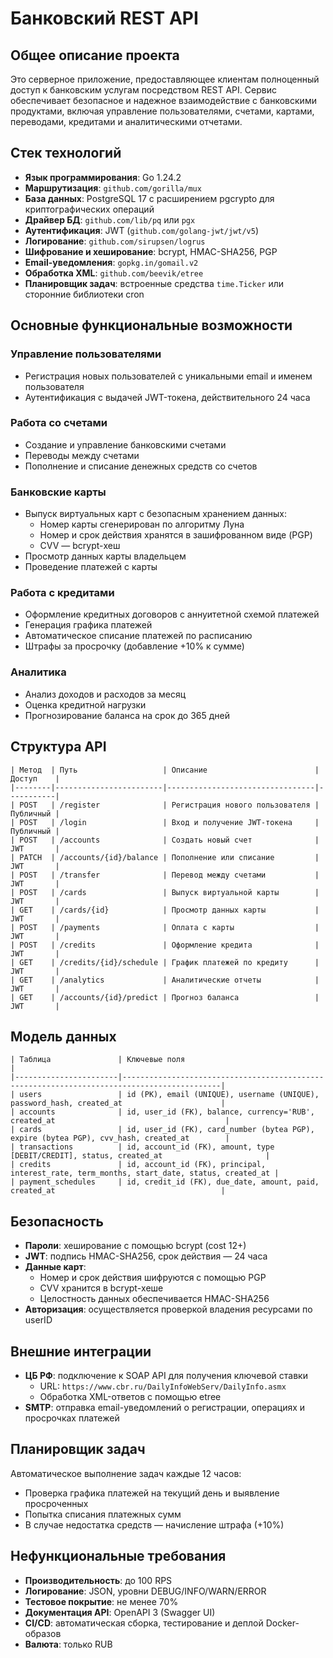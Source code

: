 # Банковский REST API

## Общее описание проекта

Это серверное приложение, предоставляющее клиентам полноценный доступ к банковским услугам посредством REST API. Сервис обеспечивает безопасное и надежное взаимодействие с банковскими продуктами, включая управление пользователями, счетами, картами, переводами, кредитами и аналитическими отчетами.

## Cтек технологий

- **Язык программирования**: Go 1.24.2
- **Маршрутизация**: `github.com/gorilla/mux`
- **База данных**: PostgreSQL 17 с расширением pgcrypto для криптографических операций
- **Драйвер БД**: `github.com/lib/pq` или `pgx`
- **Аутентификация**: JWT (`github.com/golang-jwt/jwt/v5`)
- **Логирование**: `github.com/sirupsen/logrus`
- **Шифрование и хеширование**: bcrypt, HMAC-SHA256, PGP
- **Email-уведомления**: `gopkg.in/gomail.v2`
- **Обработка XML**: `github.com/beevik/etree`
- **Планировщик задач**: встроенные средства `time.Ticker` или сторонние библиотеки cron

## Основные функциональные возможности

### Управление пользователями
- Регистрация новых пользователей с уникальными email и именем пользователя
- Аутентификация с выдачей JWT-токена, действительного 24 часа

### Работа со счетами
- Создание и управление банковскими счетами
- Переводы между счетами
- Пополнение и списание денежных средств со счетов

### Банковские карты
- Выпуск виртуальных карт с безопасным хранением данных:
  - Номер карты сгенерирован по алгоритму Луна
  - Номер и срок действия хранятся в зашифрованном виде (PGP)
  - CVV — bcrypt-хеш
- Просмотр данных карты владельцем
- Проведение платежей с карты

### Работа с кредитами
- Оформление кредитных договоров с аннуитетной схемой платежей
- Генерация графика платежей
- Автоматическое списание платежей по расписанию
- Штрафы за просрочку (добавление +10% к сумме)

### Аналитика
- Анализ доходов и расходов за месяц
- Оценка кредитной нагрузки
- Прогнозирование баланса на срок до 365 дней

## Структура API
```
| Метод  | Путь                   | Описание                        | Доступ    |
|--------|------------------------|---------------------------------|-----------|
| POST   | /register              | Регистрация нового пользователя | Публичный |
| POST   | /login                 | Вход и получение JWT-токена     | Публичный |
| POST   | /accounts              | Создать новый счет              | JWT       |
| PATCH  | /accounts/{id}/balance | Пополнение или списание         | JWT       |
| POST   | /transfer              | Перевод между счетами           | JWT       |
| POST   | /cards                 | Выпуск виртуальной карты        | JWT       |
| GET    | /cards/{id}            | Просмотр данных карты           | JWT       |
| POST   | /payments              | Оплата с карты                  | JWT       |
| POST   | /credits               | Оформление кредита              | JWT       |
| GET    | /credits/{id}/schedule | График платежей по кредиту      | JWT       |
| GET    | /analytics             | Аналитические отчеты            | JWT       |
| GET    | /accounts/{id}/predict | Прогноз баланса                 | JWT       |
```
## Модель данных
```
| Таблица               | Ключевые поля                                                                              |
|-----------------------|--------------------------------------------------------------------------------------------|
| users                 | id (PK), email (UNIQUE), username (UNIQUE), password_hash, created_at                      |
| accounts              | id, user_id (FK), balance, currency='RUB', created_at                                      |
| cards                 | id, user_id (FK), card_number (bytea PGP), expire (bytea PGP), cvv_hash, created_at        |
| transactions          | id, account_id (FK), amount, type [DEBIT/CREDIT], status, created_at                       |
| credits               | id, account_id (FK), principal, interest_rate, term_months, start_date, status, created_at |
| payment_schedules     | id, credit_id (FK), due_date, amount, paid, created_at                                     |
```
## Безопасность

- **Пароли**: хеширование с помощью bcrypt (cost 12+)
- **JWT**: подпись HMAC-SHA256, срок действия — 24 часа
- **Данные карт**:
  - Номер и срок действия шифруются с помощью PGP
  - CVV хранится в bcrypt-хеше
  - Целостность данных обеспечивается HMAC-SHA256
- **Авторизация**: осуществляется проверкой владения ресурсами по userID

## Внешние интеграции

- **ЦБ РФ**: подключение к SOAP API для получения ключевой ставки
  - URL: `https://www.cbr.ru/DailyInfoWebServ/DailyInfo.asmx`
  - Обработка XML-ответов с помощью etree
- **SMTP**: отправка email-уведомлений о регистрации, операциях и просрочках платежей

## Планировщик задач

Автоматическое выполнение задач каждые 12 часов:
- Проверка графика платежей на текущий день и выявление просроченных
- Попытка списания платежных сумм
- В случае недостатка средств — начисление штрафа (+10%)

## Нефункциональные требования

- **Производительность**: до 100 RPS
- **Логирование**: JSON, уровни DEBUG/INFO/WARN/ERROR
- **Тестовое покрытие**: не менее 70%
- **Документация API**: OpenAPI 3 (Swagger UI)
- **CI/CD**: автоматическая сборка, тестирование и деплой Docker-образов
- **Валюта**: только RUB
